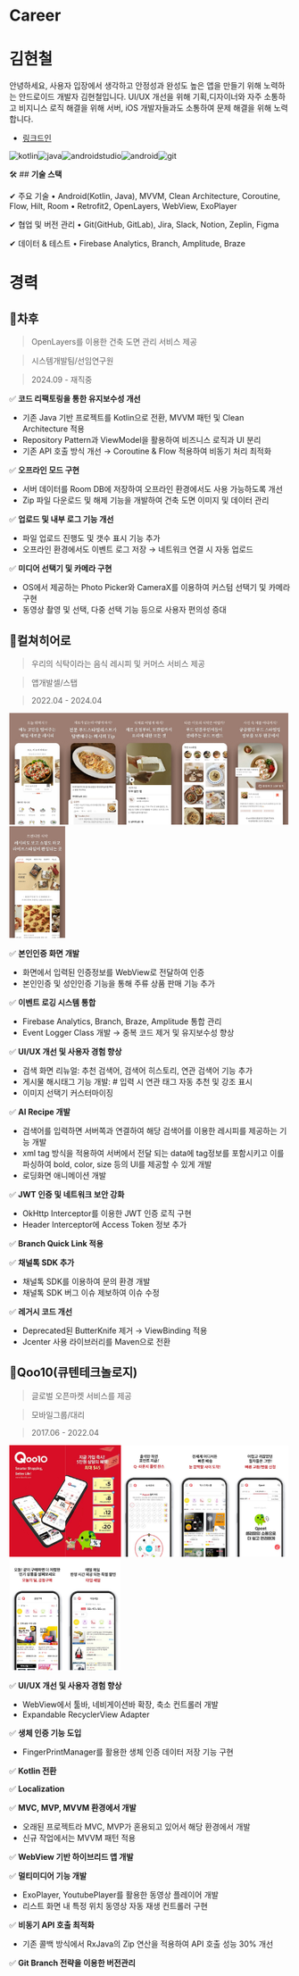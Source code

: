 # Career
# 김현철
안녕하세요, 사용자 입장에서 생각하고 안정성과 완성도 높은 앱을 만들기 위해 노력하는 안드로이드 개발자 김현철입니다.
UI/UX 개선을 위해 기획,디자이너와 자주 소통하고 비지니스 로직 해결을 위해 서버, iOS 개발자들과도 소통하여 문제 해결을 위해 노력합니다.
- [링크드인](https://www.linkedin.com/in/%ED%98%84%EC%B2%A0-%EA%B9%80-05a540262/)

![kotlin](https://img.shields.io/badge/Kotlin-0095D5?&style=for-the-badge&logo=kotlin&logoColor=white)![java](https://img.shields.io/badge/Java-ED8B00?style=for-the-badge&logo=openjdk&logoColor=white)![androidstudio](https://img.shields.io/badge/Android_Studio-3DDC84?style=for-the-badge&logo=android-studio&logoColor=white)![android](https://img.shields.io/badge/Android-3DDC84?style=for-the-badge&logo=android&logoColor=white)![git](https://img.shields.io/badge/GIT-E44C30?style=for-the-badge&logo=git&logoColor=white)

🛠 ## **기술 스택**

✔ 주요 기술
	•	Android(Kotlin, Java), MVVM, Clean Architecture, Coroutine, Flow, Hilt, Room
	•	Retrofit2, OpenLayers, WebView, ExoPlayer

✔ 협업 및 버전 관리
	•	Git(GitHub, GitLab), Jira, Slack, Notion, Zeplin, Figma

✔ 데이터 & 테스트
	•	Firebase Analytics, Branch, Amplitude, Braze


# 경력
## 🚀차후
> OpenLayers를 이용한 건축 도면 관리 서비스 제공

> 시스템개발팀/선임연구원

> 2024.09 - 재직중

✅ **코드 리팩토링을 통한 유지보수성 개선**
 - 기존 Java 기반 프로젝트를 Kotlin으로 전환, MVVM 패턴 및 Clean Architecture 적용
 - Repository Pattern과 ViewModel을 활용하여 비즈니스 로직과 UI 분리
 - 기존 API 호출 방식 개선 → Coroutine & Flow 적용하여 비동기 처리 최적화

✅ **오프라인 모드 구현**
 - 서버 데이터를 Room DB에 저장하여 오프라인 환경에서도 사용 가능하도록 개선
 - Zip 파일 다운로드 및 해제 기능을 개발하여 건축 도면 이미지 및 데이터 관리

✅ **업로드 및 내부 로그 기능 개선**
 - 파일 업로드 진행도 및 갯수 표시 기능 추가
 - 오프라인 환경에서도 이벤트 로그 저장 → 네트워크 연결 시 자동 업로드

✅ **미디어 선택기 및 카메라 구현**
 - OS에서 제공하는 Photo Picker와 CameraX를 이용하여 커스텀 선택기 및 카메라 구현
 - 동영상 촬영 및 선택, 다중 선택 기능 등으로 사용자 편의성 증대

## 🚀컬쳐히어로
> 우리의 식탁이라는 음식 레시피 및 커머스 서비스 제공

> 앱개발셀/스탭

> 2022.04 - 2024.04

<img src="https://github.com/HyunChul-Kim/Career/blob/main/images/wtable/wtable_image1.jpg" width="100" height="200"/><img src="https://github.com/HyunChul-Kim/Career/blob/main/images/wtable/wtable_image2.jpg" width="100" height="200"/><img src="https://github.com/HyunChul-Kim/Career/blob/main/images/wtable/wtable_image3.jpg" width="100" height="200"/><img src="https://github.com/HyunChul-Kim/Career/blob/main/images/wtable/wtable_image4.jpg" width="100" height="200"/><img src="https://github.com/HyunChul-Kim/Career/blob/main/images/wtable/wtable_image5.jpg" width="100" height="200"/><img src="https://github.com/HyunChul-Kim/Career/blob/main/images/wtable/wtable_image6.jpg" width="100" height="200"/>

✅ **본인인증 화면 개발**
 - 화면에서 입력된 인증정보를 WebView로 전달하여 인증
 - 본인인증 및 성인인증 기능을 통해 주류 상품 판매 기능 추가

✅ **이벤트 로깅 시스템 통합**
 - Firebase Analytics, Branch, Braze, Amplitude 통합 관리
 - Event Logger Class 개발 → 중복 코드 제거 및 유지보수성 향상

✅ **UI/UX 개선 및 사용자 경험 향상**
 - 검색 화면 리뉴얼: 추천 검색어, 검색어 히스토리, 연관 검색어 기능 추가
 - 게시물 해시태그 기능 개발: # 입력 시 연관 태그 자동 추천 및 강조 표시
 - 이미지 선택기 커스터마이징

✅ **AI Recipe 개발**
 - 검색어를 입력하면 서버쪽과 연결하여 해당 검색어를 이용한 레시피를 제공하는 기능 개발
 - xml tag 방식을 적용하여 서버에서 전달 되는 data에 tag정보를 포함시키고 이를 파싱하여 bold, color, size 등의 UI를 제공할 수 있게 개발
 - 로딩화면 애니메이션 개발

✅ **JWT 인증 및 네트워크 보안 강화**
 - OkHttp Interceptor를 이용한 JWT 인증 로직 구현
 - Header Interceptor에 Access Token 정보 추가

✅ **Branch Quick Link 적용**

✅ **채널톡 SDK 추가**
 - 채널톡 SDK를 이용하여 문의 환경 개발
 - 채널톡 SDK 버그 이슈 제보하여 이슈 수정

✅ **레거시 코드 개선**
 - Deprecated된 ButterKnife 제거 → ViewBinding 적용
 - Jcenter 사용 라이브러리를 Maven으로 전환

## 🚀Qoo10(큐텐테크놀로지)
> 글로벌 오픈마켓 서비스를 제공

> 모바일그룹/대리

> 2017.06 - 2022.04

<img src="https://github.com/HyunChul-Kim/Career/blob/24ca7354056d9ea65a2e5db5b9b8375430b30618/images/qoo10/qoo10_image1.jpeg" width="100" height="200"/><img src="https://github.com/HyunChul-Kim/Career/blob/24ca7354056d9ea65a2e5db5b9b8375430b30618/images/qoo10/qoo10_image2.jpeg" width="100" height="200"/><img src="https://github.com/HyunChul-Kim/Career/blob/24ca7354056d9ea65a2e5db5b9b8375430b30618/images/qoo10/qoo10_image3.jpeg" width="100" height="200"/><img src="https://github.com/HyunChul-Kim/Career/blob/24ca7354056d9ea65a2e5db5b9b8375430b30618/images/qoo10/qoo10_image4.jpeg" width="100" height="200"/><img src="https://github.com/HyunChul-Kim/Career/blob/24ca7354056d9ea65a2e5db5b9b8375430b30618/images/qoo10/qoo10_image5.jpeg" width="100" height="200"/><img src="https://github.com/HyunChul-Kim/Career/blob/24ca7354056d9ea65a2e5db5b9b8375430b30618/images/qoo10/qoo10_image6.jpeg" width="100" height="200"/><img src="https://github.com/HyunChul-Kim/Career/blob/24ca7354056d9ea65a2e5db5b9b8375430b30618/images/qoo10/qoo10_image7.jpeg" width="100" height="200"/>

✅ **UI/UX 개선 및 사용자 경험 향상**
 - WebView에서 툴바, 네비게이션바 확장, 축소 컨트롤러 개발
 - Expandable RecyclerView Adapter

✅ **생체 인증 기능 도입**
 - FingerPrintManager를 활용한 생체 인증 데이터 저장 기능 구현

✅ **Kotlin 전환**

✅ **Localization**

✅ **MVC, MVP, MVVM 환경에서 개발**
 - 오래된 프로젝트라 MVC, MVP가 혼용되고 있어서 해당 환경에서 개발
 - 신규 작업에서는 MVVM 패턴 적용

✅ **WebView 기반 하이브리드 앱 개발**

✅ **멀티미디어 기능 개발**
 - ExoPlayer, YoutubePlayer를 활용한 동영상 플레이어 개발
 - 리스트 화면 내 특정 위치 동영상 자동 재생 컨트롤러 구현

✅ **비동기 API 호출 최적화**
 - 기존 콜백 방식에서 RxJava의 Zip 연산을 적용하여 API 호출 성능 30% 개선

✅ **Git Branch 전략을 이용한 버전관리**
